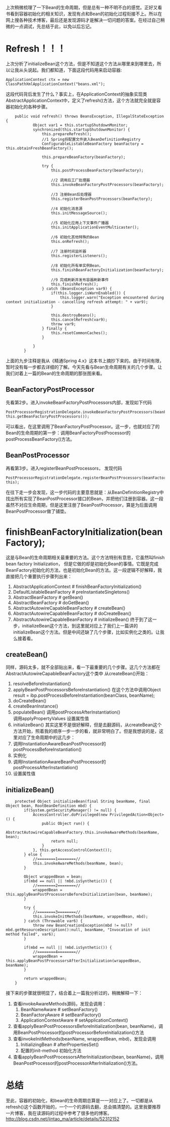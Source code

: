 上次稍微梳理了一下Bean的生命周期，但是总有一种不明不白的感觉。正好又看书看到容器初始化的相关知识，发现有点和Bean的初始化过程衔接不上。所以在网上搜各种技术博客，最后还是发现源码才是解决一切问题的答案。在经过自己稍微的一点调试，先总结于此，以免以后忘记。

# Refresh！！！
上次分析了initializeBean这个方法，但是不知道这个方法从哪里来到哪里去，所以让我从头说起。我们都知道，下面这段代码用来启动容器:  
```
ApplicationContext ctx = new ClassPathXmlApplicationContext("beans.xml");
```
这段代码背后发生了什么？事实上，在ApplicationContext的抽象实现类AbstractApplicationContext中，定义了refresh()方法，这个方法就完全就是容器初始化的各种步骤。  
```
    public void refresh() throws BeansException, IllegalStateException {
            Object var1 = this.startupShutdownMonitor;
            synchronized(this.startupShutdownMonitor) {
                this.prepareRefresh();
                //1 Spring将配置文件装入BeanDefinitionRegistry
                ConfigurableListableBeanFactory beanFactory = this.obtainFreshBeanFactory();
                
                this.prepareBeanFactory(beanFactory);

                try {
                    this.postProcessBeanFactory(beanFactory);
                    
                    //2 调用后工厂处理器
                    this.invokeBeanFactoryPostProcessors(beanFactory);
                    
                    //3 注册Bean后处理器
                    this.registerBeanPostProcessors(beanFactory);
                    
                    //4 初始化消息源
                    this.initMessageSource();
                    
                    //5 初始化应用上下文事件广播器
                    this.initApplicationEventMulticaster();
                    
                    //6 初始化其他特殊的Bean
                    this.onRefresh();
                    
                    //7 注册时间监听器
                    this.registerListeners();
                    
                    //8 初始化所有单实例Bean，
                    this.finishBeanFactoryInitialization(beanFactory);
                    
                    //9 完成刷新并发布容器刷新事件
                    this.finishRefresh();
                } catch (BeansException var9) {
                    if(this.logger.isWarnEnabled()) {
                        this.logger.warn("Exception encountered during context initialization - cancelling refresh attempt: " + var9);
                    }

                    this.destroyBeans();
                    this.cancelRefresh(var9);
                    throw var9;
                } finally {
                    this.resetCommonCaches();
                }

            }
        }
```
上面的九步注释是我从《精通Spring 4.x》这本书上摘抄下来的。由于时间有限，暂时没有每一步都去详细的了解。今天先看与Bean生命周期有关的几个步骤。让我们对着上一篇的Bean的生命周期的那张图来看。

## BeanFactoryPostProcessor
先看第2步。进入invokeBeanFactoryPostProcessors内部，发现如下代码
```
PostProcessorRegistrationDelegate.invokeBeanFactoryPostProcessors(beanFactory, this.getBeanFactoryPostProcessors());
```
可以看出，在这里调用了BeanFactoryPostProcessor。这一步，也就对应了的Bean的生命周期的第一步：调用BeanFactoryPostProcessor的postProcessBeanFactory()方法。  

## BeanPostProcessor
再看第3步。进入registerBeanPostProcessors， 发现代码
```
PostProcessorRegistrationDelegate.registerBeanPostProcessors(beanFactory, this);
```
在往下走一步会发现，这一步代码的主要意思就是：从BeanDefinitionRegistry中找出所有实现了BeanPostProcessor接口的Bean，并把他们注册到容器。这一段虽然不对应生命周期，但是这里注册了BeanPostProcessor，算是为后面调用BeanPostProcessor做了铺垫。  

# finishBeanFactoryInitialization(beanFactory);  
这是与Bean的生命周期相关最重要的方法。这个方法特别有意思，它虽然叫finish bean factory Initialization， 但是它做的却是初始化Bean的事情。它既是完成BeanFactory初始化的方法，也是初始化Bean的方法。这一段逻辑不好解释，我直接把几个重要执行步骤列出来：  
1. AbstractApplicationContext # finishBeanFactoryInitialization()
2. DefaultListableBeanFactory # preInstantiateSingletons()
3. AbstractBeanFactory # getBean()
4. AbstractBeanFactory # doGetBean()
4. AbstractAutowireCapableBeanFactory # createBean()
5. AbstractAutowireCapableBeanFactory # doCreateBean()
6. AbstractAutowireCapableBeanFactory # initializeBean()
终于到了这一步，initializeBean这个方法，到这里就对应上了我们上一篇讲的initializeBean这个方法。但是中间还缺了几个步骤，比如实例化之类的。让我么接着看。

## createBean()
同样，源码太多，就不全部贴出来，看一下最重要的几个步骤。这几个方法都在AbstractAutowireCapableBeanFactory这个类中
从createBean()开始：
1. resolveBeforeInstantiation() 
2. applyBeanPostProcessorsBeforeInstantiation()
    在这个方法中调用Object result = ibp.postProcessBeforeInstantiation(beanClass, beanName);  
3. doCreateBean()
4. createBeanInstance()  
5. populateBean()
    调用postProcessAfterInstantiation()  
    调用applyPropertyValues 设置属性值
5. initializeBean()
其实这里不是很好解释，但是去翻源码，从createBean这个方法开始，照着我的顺序一步一步的看，就非常明白了。但是我想说的是，这里对应了生命周期中的这几步：
1. 调用InstantiationAwareBeanPostProcessor的postProcessBeforeInstantiation()
2. 实例化
3. 调用InstantiationAwareBeanPostProcessor的postProcessAfterInstantiation()
4. 设置属性值


## initializeBean()
```
    protected Object initializeBean(final String beanName, final Object bean, RootBeanDefinition mbd) {
        if(System.getSecurityManager() != null) {
            AccessController.doPrivileged(new PrivilegedAction<Object>() {
                public Object run() {
                    AbstractAutowireCapableBeanFactory.this.invokeAwareMethods(beanName, bean);
                    return null;
                }
            }, this.getAccessControlContext());
        } else {
            //========1========//
            this.invokeAwareMethods(beanName, bean);
        }

        Object wrappedBean = bean;
        if(mbd == null || !mbd.isSynthetic()) {
            //========2========//
            wrappedBean = this.applyBeanPostProcessorsBeforeInitialization(bean, beanName);
        }

        try {
            //========3========//
            this.invokeInitMethods(beanName, wrappedBean, mbd);
        } catch (Throwable var6) {
            throw new BeanCreationException(mbd != null?mbd.getResourceDescription():null, beanName, "Invocation of init method failed", var6);
        }

        if(mbd == null || !mbd.isSynthetic()) {
            //========4========//
            wrappedBean = this.applyBeanPostProcessorsAfterInitialization(wrappedBean, beanName);
        }

        return wrappedBean;
    }
```
接下来的步骤就很明显了，结合着上一篇我分析过的，稍微解释一下：
1. 查看invokeAwareMethods源码，发现会调用：
    1. BeanNameAware # setBeanFactory()
    2. BeanFactoryAware # setBeanFactory()
    3. ApplicationContextAware # setApplicationContext()
2. 查看applyBeanPostProcessorsBeforeInitialization(bean, beanName)，调用BeanPostProcessor的postProcessorBeforeInitialization()方法
3. 查看invokeInitMethods(beanName, wrappedBean, mbd)，发现会调用
    1. InitializingBean # afterPropertiesSet()
    2. 配置的init-method 初始化方法
4. 查看applyBeanPostProcessorsAfterInitialization(bean, beanName)，调用BeanPostProcessor的postProcessorAfterInitialization()方法。

# 总结
至此，容器的初始化，和bean的生命周期总算是一一对应上了。一切都是从refresh()这个函数开始的，一个一个的源码去翻，总会搞清楚的。这里我要推荐一片博客，我在读源码的过程中参考了很多他的博客。
http://blog.csdn.net/jintao_ma/article/details/52312152

